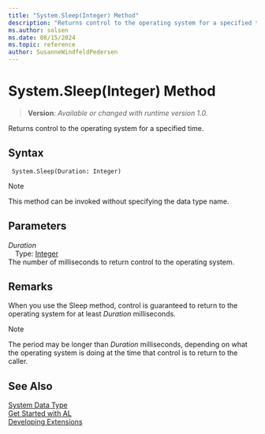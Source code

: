 ```yaml
---
title: "System.Sleep(Integer) Method"
description: "Returns control to the operating system for a specified time."
ms.author: solsen
ms.date: 08/15/2024
ms.topic: reference
author: SusanneWindfeldPedersen
---
```

[//]: # (START>DO_NOT_EDIT)
[//]: # (IMPORTANT:Do not edit any of the content between here and the END>DO_NOT_EDIT.)
[//]: # (Any modifications should be made in the .xml files in the ModernDev repo.)
# System.Sleep(Integer) Method
> **Version**: _Available or changed with runtime version 1.0._

Returns control to the operating system for a specified time.


## Syntax
```AL
 System.Sleep(Duration: Integer)
```
> [!NOTE]
> This method can be invoked without specifying the data type name.
## Parameters
*Duration*  
&emsp;Type: [Integer](../integer/integer-data-type.md)  
The number of milliseconds to return control to the operating system.  



[//]: # (IMPORTANT: END>DO_NOT_EDIT)

## Remarks

When you use the Sleep method, control is guaranteed to return to the operating system for at least *Duration* milliseconds.  
  
> [!NOTE]  
> The period may be longer than *Duration* milliseconds, depending on what the operating system is doing at the time that control is to return to the caller.  
  
  
## See Also

[System Data Type](system-data-type.md)  
[Get Started with AL](../../devenv-get-started.md)  
[Developing Extensions](../../devenv-dev-overview.md)
